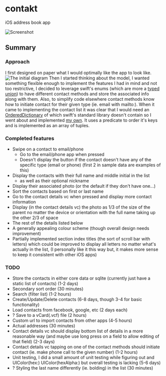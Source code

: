 # contakt
iOS address book app

![Screenshot][screenshot]

## Summary
### Approach
I first designed on paper what I would optimally like the app to look like.
![The initial diagram][initial-diagram]
Then I started thinking about the model, I wanted something flexible enough to implement the features I had in mind and not too restrictive, I decided to leverage swift's enums (which are more a [typed union](https://en.wikipedia.org/wiki/Union_type)) to have different contact methods and store the associated info along with them. Also, to simplify code elsewhere contact methods know how to initiate contact for their given type (ie. email with mailto:). When it came to implementing the contact list it was clear that I would need an [OrderedDictionary](https://github.com/ciiqr/contakt/blob/master/contakt/contakt/OrderedDictionary.swift) of which swift's standard library doesn't contain so I went about and implemented [my own](https://github.com/ciiqr/contakt/blob/master/contakt/contakt/OrderedDictionary.swift). It uses a predicate to order it's keys and is implemented as an array of tuples.

### Completed features
* Swipe on a contact to email/phone
	* Go to the email/phone app when pressed
	* Doesn't display the button if the contact doesn't have any of the specific type (email or phone) (first 2 in sample data are examples of this)
* Display the contacts with their full name and middle initial in the list
	* as well as their optional nickname
* Display their associated photo (or the default if they don't have one...)
* Sort the contacts based on first or last name
* Go to the contact details vc when pressed and display more contact information
* Display (in the contact details vc) the photo as 1/3 of the size of the parent no matter the device or orientation with the full name taking up the other 2/3 of space
* The rest of the details listed below
* A generally appealing colour scheme (though overall design needs improvement)
* Partially implemented section index titles (the sort of scroll bar with letters) which could be improved to display all letters no matter what's actually in the list, (I personally like it this way but, it makes more sense to keep it consistent with other iOS apps)

### TODO
* Store the contacts in either core data or sqlite (currently just have a static list of contacts) (1-2 days)
* Secondary sort order (30 minutes)
* Search (filter list) (1-2 hours)
* Create/Update/Delete contacts (6-8 days, though 3-4 for basic functionality)
* Load contacts from facebook, google, etc (2 days each)
* ? Save to a vCard(.vcf) file (2 hours)
* Custom url to import contacts from other apps (4-5 hours)
* Actual addresses (30 minutes)
* Contact details vc should display bottom list of details in a more reasonable way (and maybe use long press on a field to allow editing of that field) (2-3 days)
* Contact details vc tapping on one of the contact methods should initiate contact (ie. make phone call to the given number) (1-2 hours)
* Unit testing, I did a small amount of unit testing while figuring out and UIColor(hex:) UIColor(hexAlpha:) but overall testing is lacking (5-6 days)
* ? Styling the last name differently (ie. bolding) in the list (30 minutes)


[//]: # (Resource References)
[initial-diagram]: http://williamvilleneuve.ca/static-resources/github/contakt/images/initial-design.jpg "Initial Design Sketch"
[screenshot]: http://williamvilleneuve.ca/static-resources/github/contakt/images/alpha-screenshot.png "Screenshot"
